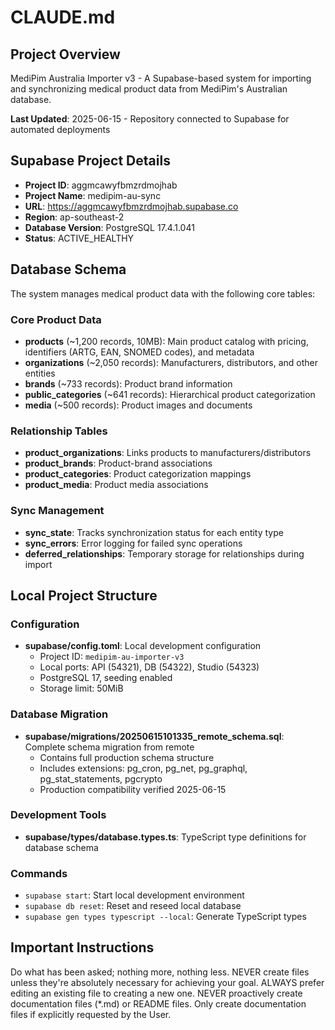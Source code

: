 # CLAUDE.md

## Project Overview
MediPim Australia Importer v3 - A Supabase-based system for importing and synchronizing medical product data from MediPim's Australian database.

**Last Updated**: 2025-06-15 - Repository connected to Supabase for automated deployments

## Supabase Project Details
- **Project ID**: aggmcawyfbmzrdmojhab
- **Project Name**: medipim-au-sync
- **URL**: https://aggmcawyfbmzrdmojhab.supabase.co
- **Region**: ap-southeast-2
- **Database Version**: PostgreSQL 17.4.1.041
- **Status**: ACTIVE_HEALTHY

## Database Schema
The system manages medical product data with the following core tables:

### Core Product Data
- **products** (~1,200 records, 10MB): Main product catalog with pricing, identifiers (ARTG, EAN, SNOMED codes), and metadata
- **organizations** (~2,050 records): Manufacturers, distributors, and other entities
- **brands** (~733 records): Product brand information
- **public_categories** (~641 records): Hierarchical product categorization
- **media** (~500 records): Product images and documents

### Relationship Tables
- **product_organizations**: Links products to manufacturers/distributors
- **product_brands**: Product-brand associations
- **product_categories**: Product categorization mappings
- **product_media**: Product media associations

### Sync Management
- **sync_state**: Tracks synchronization status for each entity type
- **sync_errors**: Error logging for failed sync operations
- **deferred_relationships**: Temporary storage for relationships during import

## Local Project Structure

### Configuration
- **supabase/config.toml**: Local development configuration
  - Project ID: `medipim-au-importer-v3`
  - Local ports: API (54321), DB (54322), Studio (54323)
  - PostgreSQL 17, seeding enabled
  - Storage limit: 50MiB

### Database Migration
- **supabase/migrations/20250615101335_remote_schema.sql**: Complete schema migration from remote
  - Contains full production schema structure
  - Includes extensions: pg_cron, pg_net, pg_graphql, pg_stat_statements, pgcrypto
  - Production compatibility verified 2025-06-15

### Development Tools
- **supabase/types/database.types.ts**: TypeScript type definitions for database schema

### Commands
- `supabase start`: Start local development environment
- `supabase db reset`: Reset and reseed local database
- `supabase gen types typescript --local`: Generate TypeScript types

## Important Instructions
Do what has been asked; nothing more, nothing less.
NEVER create files unless they're absolutely necessary for achieving your goal.
ALWAYS prefer editing an existing file to creating a new one.
NEVER proactively create documentation files (*.md) or README files. Only create documentation files if explicitly requested by the User.